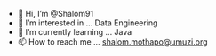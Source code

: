 - 👋 Hi, I’m @Shalom91
- 👀 I’m interested in ... Data Engineering
- 🌱 I’m currently learning ... Java
- 📫 How to reach me ... shalom.mothapo@umuzi.org

<!---
Shalom91/Shalom91 is a ✨ special ✨ repository because its `README.md` (this file) appears on your GitHub profile.
You can click the Preview link to take a look at your changes.
--->
